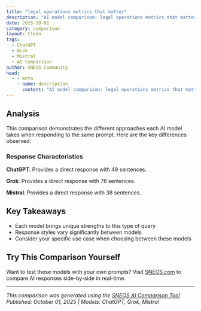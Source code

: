 ```yaml
---
title: "legal operations metrics that matter"
description: "AI model comparison: legal operations metrics that matter..."
date: 2025-10-01
category: comparison
layout: Clean
tags:
  - ChatGPT
  - Grok
  - Mistral
  - AI Comparison
author: SNEOS Community
head:
  - - meta
    - name: description
      content: "AI model comparison: legal operations metrics that matter..."
---
```


<ChatComparison
  title="legal operations metrics that matter"
  prompt="legal operations metrics that matter"
  :responses='{"ChatGPT": "Legal operations metrics that matter are key performance indicators (KPIs) and data points that help legal departments measure efficiency, effectiveness, and value delivery. These metrics enable legal ops teams to optimize processes, control costs, and demonstrate the impact of legal services on the organization. Here are some important legal operations metrics to consider:\n\n### 1. **Matter Management Metrics**\n- **Number of Matters Opened/Closed:** Tracks workload and throughput.\n- **Cycle Time / Matter Duration:** Average time to resolve a matter.\n- **Matter Type Breakdown:** Distribution of matters by type (e.g., contracts, disputes).\n- **Matter Status:** Percentage of matters on track vs. delayed.\n\n### 2. **Legal Spend and Budget Metrics**\n- **Total Legal Spend:** Overall spend on legal services.\n- **Spend by Category:** Internal vs. external, by practice area or vendor.\n- **Budget Variance:** Actual spend vs. budgeted amount.\n- **Outside Counsel Spend:** Fees paid to external law firms.\n- **Cost per Matter:** Average cost incurred per matter.\n\n### 3. **Outside Counsel Management**\n- **Outside Counsel Rate Compliance:** Percentage of invoices that comply with agreed rates.\n- **Invoice Cycle Time:** Time from invoice receipt to payment.\n- **Invoice Accuracy:** Number or percentage of invoice errors or disputes.\n- **Preferred Vendor Utilization:** Percentage of spend with preferred or approved firms.\n\n### 4. **Contract Management Metrics**\n- **Contract Cycle Time:** From request to execution.\n- **Number of Contracts Executed:** Volume processed in a period.\n- **Contract Renewal Rates:** Percentage of contracts renewed on time.\n- **Contract Risk Assessment:** Percentage of contracts flagged with high-risk clauses.\n\n### 5. **Compliance and Risk Metrics**\n- **Compliance Incident Count:** Number of regulatory or policy violations.\n- **Legal Risk Exposure:** Number of open risk matters or assessments.\n- **Training Completion Rates:** Percentage of legal/compliance training completed by employees.\n\n### 6. **Operational Efficiency Metrics**\n- **Self-Service Utilization:** Usage rate of legal self-help tools or resources.\n- **Automation Impact:** Number of automated processes and related time/cost savings.\n- **Cycle Time Reduction:** Improvements achieved through process enhancements.\n\n### 7. **Team Performance and Productivity**\n- **Workload Distribution:** Balance of cases among legal team members.\n- **Employee Utilization Rates:** Percentage of billable or productive hours.\n- **Training and Development Hours:** Investment in team capability building.\n\n### 8. **Client Satisfaction**\n- **Internal Client Satisfaction Scores:** Feedback from business units on legal services.\n- **Response Time:** Average time to respond to internal client inquiries.\n\n---\n\n### Why These Metrics Matter\n- **Cost Control:** Helps manage and forecast legal expenses.\n- **Process Improvement:** Identifies bottlenecks and areas for automation.\n- **Risk Management:** Tracks exposures and ensures compliance.\n- **Value Demonstration:** Shows how legal ops contributes to business goals.\n- **Strategic Planning:** Supports data-driven decision-making for resource allocation.\n\n---\n\nIf you want, I can help you design a dashboard or template to track these metrics effectively.", "Grok": "Legal operations metrics are critical for measuring the efficiency, effectiveness, and value of a legal department or team within an organization. These metrics help in optimizing processes, managing costs, and aligning legal services with business goals. Below are some key legal operations metrics that matter, categorized by focus areas, along with explanations of why they are important:\n\n### 1. **Financial Metrics**\nThese metrics focus on cost management and budget alignment.\n- **Legal Spend (Internal and External):** Tracks total legal spending, including internal costs (salaries, overhead) and external costs (outside counsel fees, vendor costs). This helps assess budget adherence and identify cost-saving opportunities.\n- **Cost per Matter:** Measures the average cost associated with resolving a specific legal matter or case. It helps in identifying inefficient processes or high-cost areas.\n- **Budget Variance:** Compares actual legal spend against the allocated budget to ensure financial discipline and predict future spending needs.\n- **Outside Counsel Spend as a Percentage of Total Legal Spend:** Evaluates reliance on external legal services versus in-house resources to optimize cost structures.\n\n**Why it matters:** Legal departments are often seen as cost centers; demonstrating control over finances builds credibility and aligns legal with broader business objectives.\n\n### 2. **Efficiency and Productivity Metrics**\nThese metrics assess how effectively the legal team operates.\n- **Matter Cycle Time:** Measures the average time taken to resolve legal matters (e.g., contracts, litigation). Shorter cycle times can indicate streamlined processes.\n- **Workload Distribution:** Tracks the number of matters or tasks per attorney or team to ensure balanced workloads and prevent burnout.\n- **Contract Turnaround Time:** Measures the time taken from contract request to execution. This is crucial for supporting business agility.\n- **Automation Utilization Rate:** Tracks the usage of legal tech tools (e.g., document management systems, e-discovery tools) to gauge adoption and efficiency gains.\n\n**Why it matters:** Efficiency metrics highlight bottlenecks, improve resource allocation, and demonstrate the legal team\u2019s ability to support the organization\u2019s pace.\n\n### 3. **Risk and Compliance Metrics**\nThese metrics focus on managing legal risks and ensuring regulatory adherence.\n- **Compliance Violations:** Tracks the number of regulatory or policy breaches to assess the effectiveness of compliance programs.\n- **Risk Assessment Completion Rate:** Measures the percentage of identified risks that have been assessed and mitigated within a given timeframe.\n- **Litigation Outcomes:** Analyzes win/loss rates or settlement outcomes to evaluate the effectiveness of litigation strategies and risk management.\n\n**Why it matters:** Proactively managing risk protects the organization from financial and reputational damage, and metrics provide evidence of due diligence.\n\n### 4. **Client Satisfaction and Business Alignment Metrics**\nThese metrics gauge how well legal services meet internal and external stakeholder needs.\n- **Internal Client Satisfaction Scores:** Gathers feedback from business units via surveys to measure the perceived value and responsiveness of the legal team.\n- **Service Level Agreement (SLA) Compliance:** Tracks adherence to agreed-upon response times or deliverable deadlines for internal clients.\n- **Strategic Contribution:** Measures the legal team\u2019s involvement in high-impact business decisions (e.g., M\u0026A, product launches) to demonstrate alignment with business goals.\n\n**Why it matters:** Legal teams must be seen as business enablers, not just risk mitigators. High satisfaction and alignment scores prove their value to the organization.\n\n### 5. **Technology and Innovation Metrics**\nThese metrics evaluate the adoption and impact of legal technology and process improvements.\n- **Technology ROI (Return on Investment):** Assesses the cost-benefit of legal tech implementations (e.g., contract management software, AI tools).\n- **Process Improvement Impact:** Measures time or cost savings from process optimizations (e.g., standardizing templates, reducing manual tasks).\n- **E-Discovery Costs and Efficiency:** Tracks costs and time spent on e-discovery processes to identify opportunities for automation or outsourcing.\n\n**Why it matters:** Legal operations increasingly rely on technology to drive efficiency and scalability. Metrics justify tech investments and encourage innovation.\n\n### 6. **Diversity, Equity, and Inclusion (DEI) Metrics**\nThese metrics focus on fostering a diverse and inclusive legal team.\n- **Diversity in Hiring:** Tracks the demographic composition of new hires or promotions within the legal team.\n- **Outside Counsel Diversity:** Measures the diversity of external law firms or attorneys engaged by the organization.\n- **Inclusion Survey Results:** Captures employee feedback on workplace culture and inclusion within the legal department.\n\n**Why it matters:** DEI metrics ensure the legal team reflects organizational values, fosters innovation through diverse perspectives, and meets stakeholder expectations.\n\n### 7. **Matter and Portfolio Management Metrics**\nThese metrics provide insight into the legal team\u2019s workload and performance across different types of matters.\n- **Matter Volume by Type:** Tracks the number of matters (e.g., litigation, contracts, IP) handled over a period to identify trends and resource needs.\n- **Resolution Rate:** Measures the percentage of matters resolved within a specific timeframe to gauge effectiveness.\n- **Backlog of Matters:** Monitors unresolved or pending matters to identify delays or capacity issues.\n\n**Why it matters:** These metrics help in prioritizing workloads, forecasting needs, and ensuring timely delivery of legal support.\n\n### Best Practices for Implementing Legal Operations Metrics\n- **Align Metrics with Business Goals:** Choose metrics that reflect organizational priorities (e.g., cost control, risk management, innovation).\n- **Use Technology for Data Collection:** Leverage legal management software (e.g., Matter Management Systems, CLM tools) to automate data collection and reporting.\n- **Set Baselines and Benchmarks:** Establish current performance levels and compare them against industry standards (e.g., ACC Legal Operations Maturity Model).\n- **Communicate Results Effectively:** Share insights with stakeholders through dashboards or reports to demonstrate value and drive continuous improvement.\n- **Review and Adapt:** Regularly reassess the relevance of metrics as business needs and legal operations evolve.\n\n### Conclusion\nThe legal operations metrics that matter most depend on the specific goals and challenges of your organization. A balanced approach\u2014covering financial performance, efficiency, risk management, stakeholder satisfaction, and innovation\u2014ensures a comprehensive view of the legal team\u2019s impact. By focusing on actionable, data-driven insights, legal operations leaders can optimize processes, reduce costs, and position the legal department as a strategic partner in the business.", "Mistral": "Legal operations metrics are crucial for measuring the efficiency, effectiveness, and overall performance of a legal department. Here are some key metrics that matter:\n\n1. **Cost Metrics:**\n - **Total Legal Spend:** The overall cost of the legal department, including in-house and external spend.\n - **Spend by Matter Type:** Tracking spend by different types of legal matters (e.g., litigation, contracts, compliance).\n - **Spend by Law Firm:** Monitoring expenditure on each external law firm.\n - **Cost per Matter:** The average cost of handling a single legal matter.\n\n2. **Efficiency Metrics:**\n - **Matter Cycle Time:** The average time taken to resolve a legal matter.\n - **Timekeeper Leverage:** The ratio of junior to senior legal professionals working on matters.\n - **Billing Rates:** The hourly rates charged by external law firms.\n - **Alternative Fee Arrangements (AFAs):** The percentage of matters handled under AFAs versus hourly billing.\n\n3. **Workload and Productivity Metrics:**\n - **Matter Volume:** The total number of legal matters handled by the department.\n - **Matters per Attorney:** The average number of matters handled by each in-house attorney.\n - **Hours per Matter:** The average number of hours spent on a single matter.\n - **Utilization Rate:** The percentage of an attorney\u0027s time spent on billable work.\n\n4. **Risk and Compliance Metrics:**\n - **Litigation Outcomes:** The results of litigation cases, including wins, losses, and settlements.\n - **Compliance Incidents:** The number of compliance-related issues or breaches.\n - **Contract Review Time:** The average time taken to review and approve contracts.\n - **Regulatory Filings:** The number of regulatory filings made and their timeliness.\n\n5. **Quality and Satisfaction Metrics:**\n - **Client Satisfaction:** Feedback from internal clients regarding the legal department\u0027s services.\n - **Matter Outcomes:** The success rate of legal matters, including settlements, judgments, and other resolutions.\n - **Error Rates:** The frequency of errors or issues in legal work.\n - **Employee Engagement:** The satisfaction and engagement levels of legal department staff.\n\n6. **Technology and Innovation Metrics:**\n - **Technology Adoption:** The usage rates of legal technology tools.\n - **Automation Rates:** The percentage of legal tasks that are automated.\n - **Data Security:** The number of data breaches or security incidents.\n - **Innovation Projects:** The number and impact of innovation initiatives within the legal department.\n\n7. **Diversity, Equity, and Inclusion (DEI) Metrics:**\n - **Diverse Supplier Spend:** The percentage of legal spend allocated to diverse suppliers.\n - **Diverse Talent Representation:** The diversity of the legal department\u0027s workforce.\n - **DEI Initiatives:** The number and impact of DEI programs and initiatives.\n\nBy tracking these metrics, legal departments can gain valuable insights into their performance, identify areas for improvement, and make data-driven decisions to enhance their operations."}' 
  published-date="21:44"
/>

## Analysis

This comparison demonstrates the different approaches each AI model takes when responding to the same prompt. Here are the key differences observed:

### Response Characteristics

**ChatGPT**: Provides a direct response with 49 sentences. 

**Grok**: Provides a direct response with 78 sentences. 

**Mistral**: Provides a direct response with 38 sentences. 

## Key Takeaways

- Each model brings unique strengths to this type of query
- Response styles vary significantly between models
- Consider your specific use case when choosing between these models

## Try This Comparison Yourself

Want to test these models with your own prompts? Visit [SNEOS.com](https://sneos.com) to compare AI responses side-by-side in real-time.

---

*This comparison was generated using the [SNEOS AI Comparison Tool](https://sneos.com)*
*Published: October 01, 2025 | Models: ChatGPT, Grok, Mistral*
